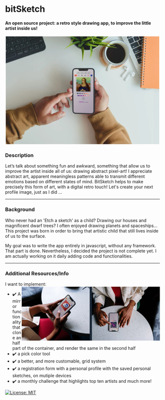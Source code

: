 # bitSketch
#### An open source project: a retro style drawing app, to improve the little artist inside us!

<p align="center">
<img width="500" src="./project/monnalisa.jpg">
</p>

### Description
Let’s talk about something fun and awkward, something that allow us to improve the artist inside all of us: drawing abstract pixel-art!
I appreciate abstract art, apparent meaningless patterns able to transmit different emotions based on different states of mind. BitSketch helps to make precisely this form of art, with a digital retro touch!
Let's create your next profile image, just as I did ...
<hr>

### Background
Who never had an 'Etch a sketch' as a child? Drawing our houses and magnificent dwarf trees? I often enjoyed drawing planets and spaceships... This project was born in order to bring that artistic child that still lives inside of us to the surface.

My goal was to write the app entirely in javascript, without any framework. That part is done. Nevertheless, I decided the project is not complete yet. I am actually working on it daily adding code and functionalities.
<hr>

### Additional Resources/Info
I want to implement:
<img align="right" src="./project/abstract-wow.jpg" width="450">
- ✔️ A mirror functionality that clone an half part of the container, and render the same in the second half
- ✔️ a pick color tool
- ✔️ a better, and more customable, grid system
- ✔️ a registration form with a personal profile with the saved personal sketches, on mutiple devices
- ✔️ a monthly challenge that highlights top ten artists
and much more!

[![License: MIT](https://img.shields.io/badge/License-MIT-yellow.svg)](https://opensource.org/licenses/MIT) 
